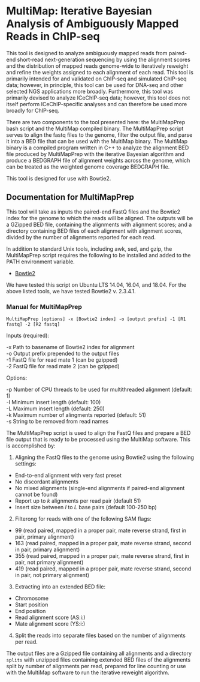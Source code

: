 # MultiMap: Iterative Bayesian Analysis of Ambiguously Mapped Reads in ChIP-seq

This tool is designed to analyze ambiguously mapped reads from paired-end short-read next-generation sequencing by using the alignment scores and the distribution of mapped reads genome-wide to iteratively reweight and refine the weights assigned to each alignment of each read. This tool is primarily intended for and validated on ChIP-seq and simulated ChIP-seq data; however, in principle, this tool can be used for DNA-seq and other selected NGS applications more broadly. Furthermore, this tool was primarily devised to analyze ICeChIP-seq data; however, this tool does not itself perform ICeChIP-specific analyses and can therefore be used more broadly for ChIP-seq.

There are two components to the tool presented here: the MultiMapPrep bash script and the MultiMap compiled binary. The MultiMapPrep script serves to align the fastq files to the genome, filter the output file, and parse it into a BED file that can be used with the MultiMap binary. The MultiMap binary is a compiled program written in C++ to analyze the alignment BED file produced by MultiMapPrep with the iterative Bayesian algorithm and produce a BEDGRAPH file of alignment weights across the genome, which can be treated as the weighted genome coverage BEDGRAPH file.

This tool is designed for use with Bowtie2.

## Documentation for MultiMapPrep

This tool will take as inputs the paired-end FastQ files and the Bowtie2 index for the genome to which the reads will be aligned. The outputs will be a GZipped BED file, containing the alignments with alignment scores; and a directory containing BED files of each alignment with alignment scores, divided by the number of alignments reported for each read.

In addition to standard Unix tools, including awk, sed, and gzip, the MultiMapPrep script requires the following to be installed and added to the PATH environment variable.

* [Bowtie2](http://bowtie-bio.sourceforge.net/bowtie2/index.shtml)

We have tested this script on Ubuntu LTS 14.04, 16.04, and 18.04. For the above listed tools, we have tested Bowtie2 v. 2.3.4.1.

### Manual for MultiMapPrep

`MultiMapPrep [options] -x [Bowtie2 index] -o [output prefix] -1 [R1 fastq] -2 [R2 fastq]`

Inputs (required):

-x Path to basename of Bowtie2 index for alignment\
-o Output prefix prepended to the output files\
-1 FastQ file for read mate 1 (can be gzipped)\
-2 FastQ file for read mate 2 (can be gzipped)

Options:

-p Number of CPU threads to be used for multithreaded alignment (default: 1)\
-I Minimum insert length (default: 100)\
-L Maximum insert length (default: 250)\
-k Maximum number of alingments reported (default: 51)\
-s String to be removed from read names

The MultiMapPrep script is used to align the FastQ files and prepare a BED file output that is ready to be processed using the MultiMap software. This is accomplished by:

1. Aligning the FastQ files to the genome using Bowtie2 using the following settings:
  * End-to-end alignment with very fast preset
  * No discordant alignments
  * No mixed alignments (single-end alignments if paired-end alignment cannot be found)
  * Report up to *k* alignments per read pair (default 51)
  * Insert size between *I* to *L* base pairs (default 100-250 bp)
2. Filterong for reads with one of the following SAM flags:
  * 99 (read paired, mapped in a proper pair, mate reverse strand, first in pair, primary alignment)
  * 163 (read paired, mapped in a proper pair, mate reverse strand, second in pair, primary alignment)
  * 355 (read paired, mapped in a proper pair, mate reverse strand, first in pair, not primary alignment)
  * 419 (read paired, mapped in a proper pair, mate reverse strand, second in pair, not primary alignment)
3. Extracting into an extended BED file:
  * Chromosome
  * Start position
  * End position
  * Read alignment score (AS:i:)
  * Mate alignment score (YS:i:)
4. Split the reads into separate files based on the number of alignments per read.

The output files are a Gzipped file containing all alignments and a directory `splits` with unzipped files containing extended BED files of the alignments split by number of alignments per read, prepared for line counting or use with the MultiMap software to run the iterative reweight algorithm.
